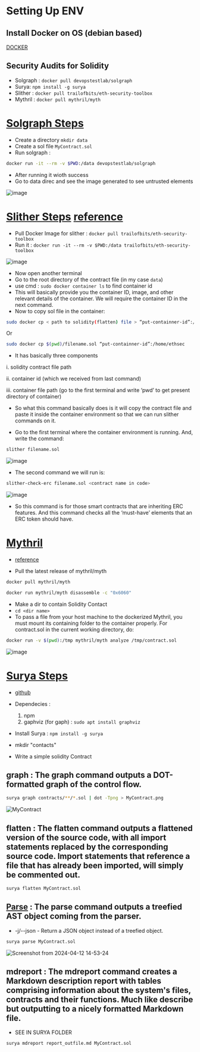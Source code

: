 # Setting Up ENV
## Install Docker on OS (debian based)
[DOCKER](https://github.com/KRIISHSHARMA/DOCKER)

## Security Audits for Solidity
- Solgraph : `docker pull devopstestlab/solgraph`
- Surya: `npm install -g surya`
- Slither : `docker pull trailofbits/eth-security-toolbox`
- Mythril : `docker pull mythril/myth`

# [Solgraph Steps](solgraph)
- Create a directory `mkdir data`
- Create a sol file `MyContract.sol`
- Run solgraph :
``` sh
docker run -it --rm -v $PWD:/data devopstestlab/solgraph
```
- After running it wioth success
- Go to data direc and see the image generated to see untrusted elements

![image](https://github.com/KRIISHSHARMA/solidity-security-audit/assets/86760658/8660083a-5e02-42f0-8b54-d5690231b1f9)

# [Slither Steps](slither) [reference](https://medium.com/@abhijeet.sinha383/test-solidity-contract-file-using-slither-testing-tool-4f7e3e8692dd)
- Pull Docker Image for slither : `docker pull trailofbits/eth-security-toolbox`
- Run it : `docker run -it --rm -v $PWD:/data trailofbits/eth-security-toolbox`

![image](https://github.com/KRIISHSHARMA/solidity-security-audit/assets/86760658/78e748a6-1a78-4db7-9e3a-e4fb869df363)

- Now open another terminal
- Go to the root directory of the contract file (in my case `data`)
- use cmd : `sudo docker container ls` to find container id
- This will basically provide you the container ID, image, and other relevant details of the container. We will require the container ID in the next command.
- Now to copy sol file in the container:
``` sh
sudo docker cp < path to solidity(flatten) file > “put-containner-id”:/<container file path>
```
Or
``` sh
sudo docker cp $(pwd)/filename.sol “put-containner-id”:/home/ethsec
```
- It has basically three components

i. solidity contract file path

ii. container id (which we received from last command)

iii. container file path (go to the first terminal and write ‘pwd’ to get present directory of container)

- So what this command basically does is it will copy the contract file and paste it inside the container environment so that we can run slither commands on it.

- Go to the first terminal where the container environment is running. And, write the command:
``` sh
slither filename.sol
```
![image](https://github.com/KRIISHSHARMA/solidity-security-audit/assets/86760658/54c415e3-b435-4c39-85ea-b88664e6ffc5)

- The second command we will run is:
``` sh
slither-check-erc filename.sol <contract name in code>
```
![image](https://github.com/KRIISHSHARMA/solidity-security-audit/assets/86760658/2f1887b2-ed0e-484e-b74c-64850ca1bf22)

- So this command is for those smart contracts that are inheriting ERC features. And this command checks all the ‘must-have’ elements that an ERC token should have.

# [Mythril](mythril)
- [reference](https://mythril-classic.readthedocs.io/en/master/installation.html)

- Pull the latest release of mythril/myth
``` sh
docker pull mythril/myth
```
``` sh
docker run mythril/myth disassemble -c "0x6060"
```
- Make a dir to contain Solidity Contact
- `cd <dir name>`
-  To pass a file from your host machine to the dockerized Mythril, you must mount its containing folder to the container properly. For contract.sol in the current working directory, do:

``` sh
docker run -v $(pwd):/tmp mythril/myth analyze /tmp/contract.sol
```
![image](https://github.com/KRIISHSHARMA/solidity-security-audit/assets/86760658/3a2302db-8829-4cac-964d-64c3a8a2380b)

# [Surya Steps](surya) 
- [github](https://github.com/Consensys/surya)
- Dependecies :
  1. npm
  2. gaphviz (for gaph) : `sudo apt install graphviz`

- Install Surya : `npm install -g surya`
- mkdir "contacts"
- Write a simple solidity Contract

## graph : The graph command outputs a DOT-formatted graph of the control flow.
``` sh
surya graph contracts/**/*.sol | dot -Tpng > MyContract.png
```
![MyContract](https://github.com/KRIISHSHARMA/solidity-security-audit/assets/86760658/a300e7d5-363c-40b0-8111-d7ea1168dd42)

## flatten : The flatten command outputs a flattened version of the source code, with all import statements replaced by the corresponding source code. Import statements that reference a file that has already been imported, will simply be commented out.

``` sh
surya flatten MyContract.sol
```
## [Parse](surya/parse) : The parse command outputs a treefied AST object coming from the parser.

-  -j/--json - Return a JSON object instead of a treefied object.

``` sh
surya parse MyContract.sol
```
![Screenshot from 2024-04-12 14-53-24](https://github.com/KRIISHSHARMA/solidity-security-audit/assets/86760658/08936eec-0523-4826-abe8-5b446fe34d48)

## mdreport : The mdreport command creates a Markdown description report with tables comprising information about the system's files, contracts and their functions. Much like describe but outputting to a nicely formatted Markdown file.

- SEE IN SURYA FOLDER
``` sh
surya mdreport report_outfile.md MyContract.sol
```
